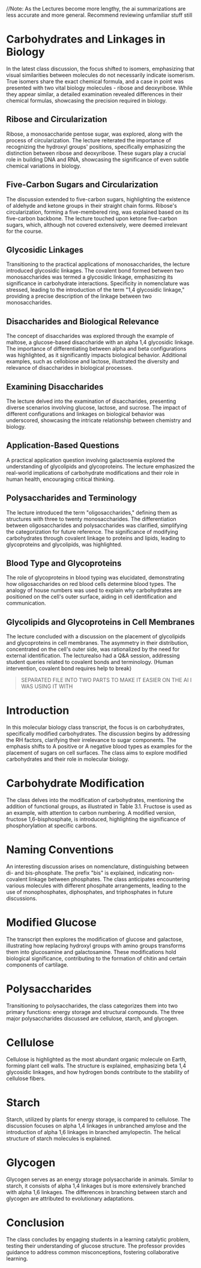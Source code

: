 //Note: As the Lectures become more lengthy, the ai summarizations are less accurate and more general. Recommend reviewing unfamiliar stuff still

# Carbohydrates and Linkages in Biology

In the latest class discussion, the focus shifted to isomers, emphasizing that visual similarities between molecules do not necessarily indicate isomerism. True isomers share the exact chemical formula, and a case in point was presented with two vital biology molecules - ribose and deoxyribose. While they appear similar, a detailed examination revealed differences in their chemical formulas, showcasing the precision required in biology.

## Ribose and Circularization
Ribose, a monosaccharide pentose sugar, was explored, along with the process of circularization. The lecture reiterated the importance of recognizing the hydroxyl groups' positions, specifically emphasizing the distinction between ribose and deoxyribose. These sugars play a crucial role in building DNA and RNA, showcasing the significance of even subtle chemical variations in biology.

## Five-Carbon Sugars and Circularization
The discussion extended to five-carbon sugars, highlighting the existence of aldehyde and ketone groups in their straight chain forms. Ribose's circularization, forming a five-membered ring, was explained based on its five-carbon backbone. The lecture touched upon ketone five-carbon sugars, which, although not covered extensively, were deemed irrelevant for the course.

## Glycosidic Linkages
Transitioning to the practical applications of monosaccharides, the lecture introduced glycosidic linkages. The covalent bond formed between two monosaccharides was termed a glycosidic linkage, emphasizing its significance in carbohydrate interactions. Specificity in nomenclature was stressed, leading to the introduction of the term "1,4 glycosidic linkage," providing a precise description of the linkage between two monosaccharides.

## Disaccharides and Biological Relevance
The concept of disaccharides was explored through the example of maltose, a glucose-based disaccharide with an alpha 1,4 glycosidic linkage. The importance of differentiating between alpha and beta configurations was highlighted, as it significantly impacts biological behavior. Additional examples, such as cellobiose and lactose, illustrated the diversity and relevance of disaccharides in biological processes.

## Examining Disaccharides
The lecture delved into the examination of disaccharides, presenting diverse scenarios involving glucose, lactose, and sucrose. The impact of different configurations and linkages on biological behavior was underscored, showcasing the intricate relationship between chemistry and biology.

## Application-Based Questions
A practical application question involving galactosemia explored the understanding of glycolipids and glycoproteins. The lecture emphasized the real-world implications of carbohydrate modifications and their role in human health, encouraging critical thinking.

## Polysaccharides and Terminology
The lecture introduced the term "oligosaccharides," defining them as structures with three to twenty monosaccharides. The differentiation between oligosaccharides and polysaccharides was clarified, simplifying the categorization for future reference. The significance of modifying carbohydrates through covalent linkage to proteins and lipids, leading to glycoproteins and glycolipids, was highlighted.

## Blood Type and Glycoproteins
The role of glycoproteins in blood typing was elucidated, demonstrating how oligosaccharides on red blood cells determine blood types. The analogy of house numbers was used to explain why carbohydrates are positioned on the cell's outer surface, aiding in cell identification and communication.

## Glycolipids and Glycoproteins in Cell Membranes
The lecture concluded with a discussion on the placement of glycolipids and glycoproteins in cell membranes. The asymmetry in their distribution, concentrated on the cell's outer side, was rationalized by the need for external identification. The lecturealso had a Q&A session, addressing student queries related to covalent bonds and terminology. (Human intervention, covalent bond requires help to break)

>SEPARATED FILE INTO TWO PARTS TO MAKE IT EASIER ON THE AI I WAS USING IT WITH

# Introduction
In this molecular biology class transcript, the focus is on carbohydrates, specifically modified carbohydrates. The discussion begins by addressing the RH factors, clarifying their irrelevance to sugar components. The emphasis shifts to A positive or A negative blood types as examples for the placement of sugars on cell surfaces. The class aims to explore modified carbohydrates and their role in molecular biology.

# Carbohydrate Modification
The class delves into the modification of carbohydrates, mentioning the addition of functional groups, as illustrated in Table 3.1. Fructose is used as an example, with attention to carbon numbering. A modified version, fructose 1,6-bisphosphate, is introduced, highlighting the significance of phosphorylation at specific carbons.

# Naming Conventions
An interesting discussion arises on nomenclature, distinguishing between di- and bis-phosphate. The prefix "bis" is explained, indicating non-covalent linkage between phosphates. The class anticipates encountering various molecules with different phosphate arrangements, leading to the use of monophosphates, diphosphates, and triphosphates in future discussions.

# Modified Glucose
The transcript then explores the modification of glucose and galactose, illustrating how replacing hydroxyl groups with amino groups transforms them into glucosamine and galactosamine. These modifications hold biological significance, contributing to the formation of chitin and certain components of cartilage.

# Polysaccharides
Transitioning to polysaccharides, the class categorizes them into two primary functions: energy storage and structural compounds. The three major polysaccharides discussed are cellulose, starch, and glycogen.

# Cellulose
Cellulose is highlighted as the most abundant organic molecule on Earth, forming plant cell walls. The structure is explained, emphasizing beta 1,4 glycosidic linkages, and how hydrogen bonds contribute to the stability of cellulose fibers.

# Starch
Starch, utilized by plants for energy storage, is compared to cellulose. The discussion focuses on alpha 1,4 linkages in unbranched amylose and the introduction of alpha 1,6 linkages in branched amylopectin. The helical structure of starch molecules is explained.

# Glycogen
Glycogen serves as an energy storage polysaccharide in animals. Similar to starch, it consists of alpha 1,4 linkages but is more extensively branched with alpha 1,6 linkages. The differences in branching between starch and glycogen are attributed to evolutionary adaptations.

# Conclusion
The class concludes by engaging students in a learning catalytic problem, testing their understanding of glucose structure. The professor provides guidance to address common misconceptions, fostering collaborative learning.
